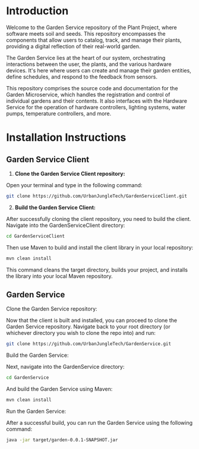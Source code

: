 # Introduction

Welcome to the Garden Service repository of the Plant Project, where software meets soil and seeds. This repository encompasses the components that allow users to catalog, track, and manage their plants, providing a digital reflection of their real-world garden.

The Garden Service lies at the heart of our system, orchestrating interactions between the user, the plants, and the various hardware devices. It's here where users can create and manage their garden entities, define schedules, and respond to the feedback from sensors.

This repository comprises the source code and documentation for the Garden Microservice, which handles the registration and control of individual gardens and their contents. It also interfaces with the Hardware Service for the operation of hardware controllers, lighting systems, water pumps, temperature controllers, and more.

# Installation Instructions

## Garden Service Client

1. **Clone the Garden Service Client repository:**

Open your terminal and type in the following command:

```bash
git clone https://github.com/UrbanJungleTech/GardenServiceClient.git
```

2. **Build the Garden Service Client:**

After successfully cloning the client repository, you need to build the client. Navigate into the GardenServiceClient directory:

```bash
cd GardenServiceClient
```

Then use Maven to build and install the client library in your local repository:

```bash
mvn clean install
```

This command cleans the target directory, builds your project, and installs the library into your local Maven repository.

## Garden Service

Clone the Garden Service repository:

Now that the client is built and installed, you can proceed to clone the Garden Service repository. Navigate back to your root directory (or whichever directory you wish to clone the repo into) and run:

```bash
git clone https://github.com/UrbanJungleTech/GardenService.git
```

Build the Garden Service:

Next, navigate into the GardenService directory:

```bash
cd GardenService
```

And build the Garden Service using Maven:

```bash
mvn clean install
```

Run the Garden Service:

After a successful build, you can run the Garden Service using the following command:

```bash
java -jar target/garden-0.0.1-SNAPSHOT.jar
```
